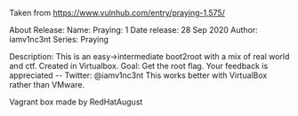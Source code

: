 Taken from https://www.vulnhub.com/entry/praying-1,575/ 

About Release:
    Name: Praying: 1
    Date release: 28 Sep 2020
    Author: iamv1nc3nt
    Series: Praying

Description:
    This is an easy->intermediate boot2root with a mix of real world and ctf. Created in Virtualbox. Goal: Get the root flag. Your feedback is appreciated -- Twitter: @iamv1nc3nt
    This works better with VirtualBox rather than VMware.

Vagrant box made by RedHatAugust
